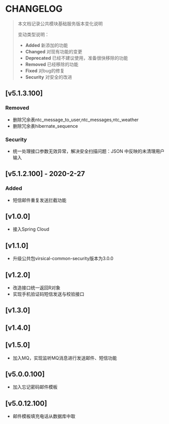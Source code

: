 # CHANGELOG
> 本文档记录公共模块基础服务版本变化说明
>
> 变动类型说明：
>
> - **Added** 新添加的功能
> - **Changed** 对现有功能的变更
> - **Deprecated** 已经不建议使用，准备很快移除的功能
> - **Removed** 已经移除的功能
> - **Fixed** 对bug的修复
> - **Security** 对安全的改进

## [v5.1.3.100] 
### Removed
  - 删除冗余表ntc_message_to_user,ntc_messages,ntc_weather 
  - 删除冗余表hibernate_sequence 
### Security
  - 统一处理接口参数无效异常，解决安全扫描问题：JSON 中反映的未清理用户输入
  
## [v5.1.2.100] - 2020-2-27
### Added
  - 短信邮件重复发送拦截功能
  
## [v1.0.0] 
- 接入Spring Cloud
## [v1.1.0] 
- 升级公共包virsical-common-security版本为3.0.0
## [v1.2.0]
- 改造接口统一返回R对象
- 实现手机验证码短信发送与校验接口
## [v1.3.0]
## [v1.4.0]
## [v1.5.0]
- 加入MQ，实现监听MQ消息进行发送邮件、短信功能
## [v5.0.0.100]
- 加入忘记密码邮件模板
## [v5.0.12.100]
- 邮件模板填充电话从数据库中取